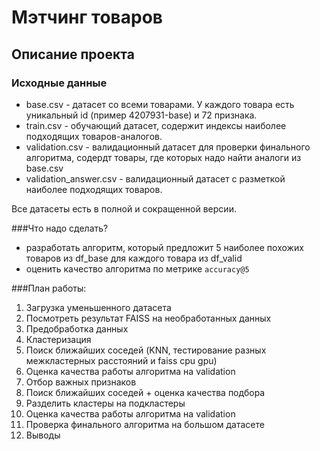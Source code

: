 # Мэтчинг товаров

## Описание проекта

### Исходные данные

- base.csv - датасет со всеми товарами. У каждого товара есть уникальный id (пример 4207931-base) и 72 признака.
- train.csv - обучающий датасет, содержит индексы наиболее подходящих товаров-аналогов.
- validation.csv - валидационный датасет для проверки финального алгоритма, содердт товары, где которых надо найти аналоги из base.csv
- validation_answer.csv - валидационный датасет с разметкой наиболее подходящих товаров.

Все датасеты есть в полной и сокращенной версии.

###Что надо сделать?

- разработать алгоритм, который предложит 5 наиболее похожих товаров из df_base для каждого товара из df_valid
- оценить качество алгоритма по метрике `accuracy@5`

###План работы:

1. Загрузка уменьшенного датасета
2. Посмотреть результат FAISS на необработанных данных
3. Предобработка данных
4. Кластеризация
5. Поиск ближайших соседей (KNN, тестирование разных межкластерных расстояний и faiss cpu gpu)
6. Оценка качества работы алгоритма на validation
7. Отбор важных признаков
8. Поиск ближайших соседей + оценка качества подбора
9. Разделить кластеры на подкластеры
10. Оценка качества работы алгоритма на validation
11. Проверка финального алгоритма на большом датасете
12. Выводы
